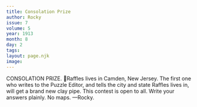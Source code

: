 ```yaml
---
title: Consolation Prize
author: Rocky
issue: 7
volume: 5
year: 1913
month: 8
day: 2
tags:
layout: page.njk
image:
---
```

CONSOLATION PRIZE. Raffles lives in Camden, New Jersey. The first one who writes to the Puzzle Editor, and tells the city and state Raffles lives in, will get a brand new clay pipe. This contest is open to all. Write your answers plainly. No maps. —Rocky. 
